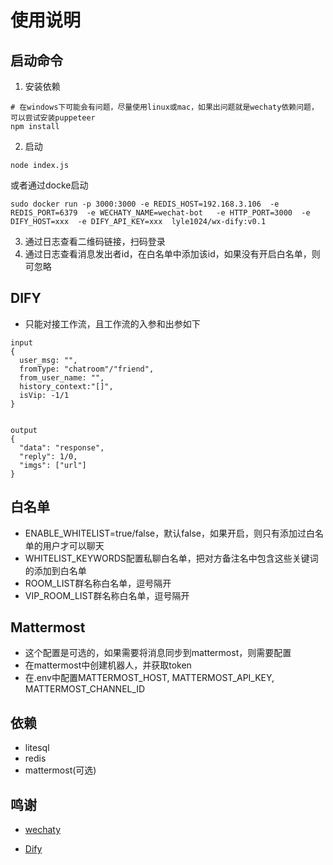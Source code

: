 # 使用说明
## 启动命令
1. 安装依赖
```
# 在windows下可能会有问题，尽量使用linux或mac，如果出问题就是wechaty依赖问题，可以尝试安装puppeteer
npm install
```
2. 启动
```
node index.js
```
或者通过docke启动
```
sudo docker run -p 3000:3000 -e REDIS_HOST=192.168.3.106  -e REDIS_PORT=6379  -e WECHATY_NAME=wechat-bot   -e HTTP_PORT=3000  -e DIFY_HOST=xxx  -e DIFY_API_KEY=xxx  lyle1024/wx-dify:v0.1 
```

3. 通过日志查看二维码链接，扫码登录
4. 通过日志查看消息发出者id，在白名单中添加该id，如果没有开启白名单，则可忽略


## DIFY
- 只能对接工作流，且工作流的入参和出参如下
```
input
{
  user_msg: "",
  fromType: "chatroom"/"friend",
  from_user_name: "",
  history_context:"[]",
  isVip: -1/1
}


output
{
  "data": "response",
  "reply": 1/0,
  "imgs": ["url"]
}
```

## 白名单
- ENABLE_WHITELIST=true/false，默认false，如果开启，则只有添加过白名单的用户才可以聊天
- WHITELIST_KEYWORDS配置私聊白名单，把对方备注名中包含这些关键词的添加到白名单
- ROOM_LIST群名称白名单，逗号隔开
- VIP_ROOM_LIST群名称白名单，逗号隔开

## Mattermost
- 这个配置是可选的，如果需要将消息同步到mattermost，则需要配置
- 在mattermost中创建机器人，并获取token
- 在.env中配置MATTERMOST_HOST, MATTERMOST_API_KEY, MATTERMOST_CHANNEL_ID

## 依赖
- litesql
- redis
- mattermost(可选)

## 鸣谢
- [wechaty](https://github.com/wechaty/wechaty)

- [Dify](https://github.com/langgenius/dify)